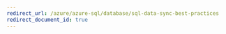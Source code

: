 ```yaml
---
redirect_url: /azure/azure-sql/database/sql-data-sync-best-practices
redirect_document_id: true
---
```

